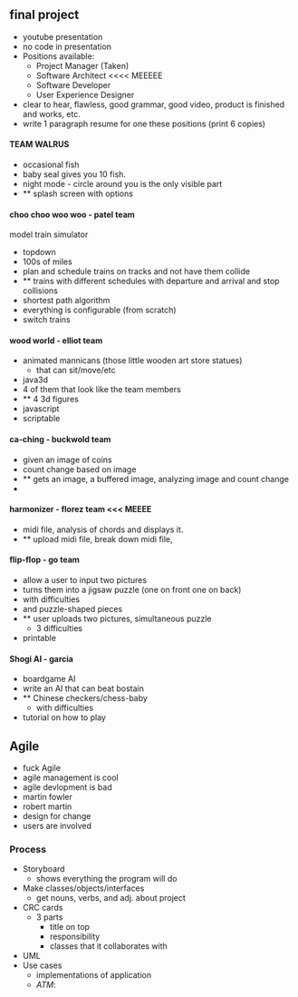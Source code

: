 ## final project
- youtube presentation
- no code in presentation
- Positions available:
  * Project Manager (Taken)
  * Software Architect <<<< MEEEEE
  * Software Developer
  * User Experience Designer
- clear to hear, flawless, good grammar, good video, product is finished and works, etc.
- write 1 paragraph resume for one these positions (print 6 copies)


#### TEAM WALRUS
- occasional fish
- baby seal gives you 10 fish.
- night mode - circle around you is the only visible part
- ** splash screen with options


#### choo choo woo woo - patel team
model train simulator
- topdown
- 100s of miles
- plan and schedule trains on tracks and not have them collide
- ** trains with different schedules with departure and arrival and stop collisions
- shortest path algorithm
- everything is configurable (from scratch)
- switch trains

#### wood world - elliot team
- animated mannicans (those little wooden art store statues)
  - that can sit/move/etc
- java3d
- 4 of them that look like the team members
- ** 4 3d figures
- javascript
- scriptable

#### ca-ching - buckwold team
- given an image of coins
- count change based on image
- ** gets an image, a buffered image, analyzing image and count change
-


#### harmonizer - florez team <<< MEEEE
- midi file, analysis of chords and displays it.
- ** upload midi file, break down midi file,
#### flip-flop - go team
- allow a user to input two pictures
- turns them into a jigsaw puzzle (one on front one on back)
- with difficulties
- and puzzle-shaped pieces
- ** user uploads two pictures, simultaneous puzzle
  - 3 difficulties
- printable

#### Shogi AI - garcia
- boardgame AI
- write an AI that can beat bostain
- ** Chinese checkers/chess-baby
  - with difficulties
- tutorial on how to play





## Agile
  - fuck Agile
  - agile management is cool
  - agile devlopment is bad
  - martin fowler
  - robert martin
  - design for change
  - users are involved


### Process
- Storyboard
  - shows everything the program will do
- Make classes/objects/interfaces
  - get nouns, verbs, and adj. about project
- CRC cards
  - 3 parts
    - title on top
    - responsibility
    - classes that it collaborates with
- UML
- Use cases
  - implementations of application
  - *ATM*:
